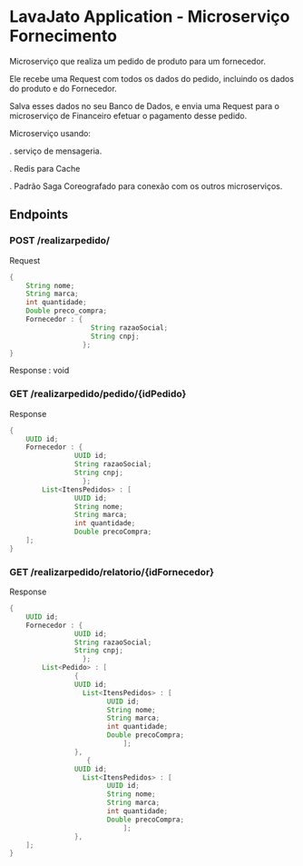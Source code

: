# LavaJato Application - Microserviço Fornecimento

Microserviço que realiza um pedido de produto para um fornecedor. 

Ele recebe uma Request com todos os dados do pedido, incluindo os dados do produto e do Fornecedor. 

Salva esses dados no seu Banco de Dados, e envia uma Request para o microserviço de Financeiro efetuar o 
pagamento desse pedido. 

Microserviço usando: 

. serviço de mensageria.

. Redis para Cache

. Padrão Saga Coreografado para conexão com os outros microserviços.

## Endpoints

### POST /realizarpedido/

Request 
```java
{
	String nome;
	String marca;
	int quantidade;
	Double preco_compra;
	Fornecedor : {
		            String razaoSocial;
		            String cnpj;
                  };
}
```

Response : void

### GET /realizarpedido/pedido/{idPedido}

Response 
```java
{
	UUID id;
	Fornecedor : {
                UUID id;
                String razaoSocial;
                String cnpj;
                  };
        List<ItensPedidos> : [
                UUID id;
                String nome;
                String marca;
                int quantidade;
                Double precoCompra;
    ];
}
```


### GET /realizarpedido/relatorio/{idFornecedor}

Response 
```java
{
	UUID id;
	Fornecedor : {
                UUID id;
                String razaoSocial;
                String cnpj;
                  };
        List<Pedido> : [
                {
                UUID id;
                  List<ItensPedidos> : [
                        UUID id;
                        String nome;
                        String marca;
                        int quantidade;
                        Double precoCompra;
                            ];
                },
                   {
                UUID id;
                  List<ItensPedidos> : [
                        UUID id;
                        String nome;
                        String marca;
                        int quantidade;
                        Double precoCompra;
                            ];
                },
    ];
}
```
